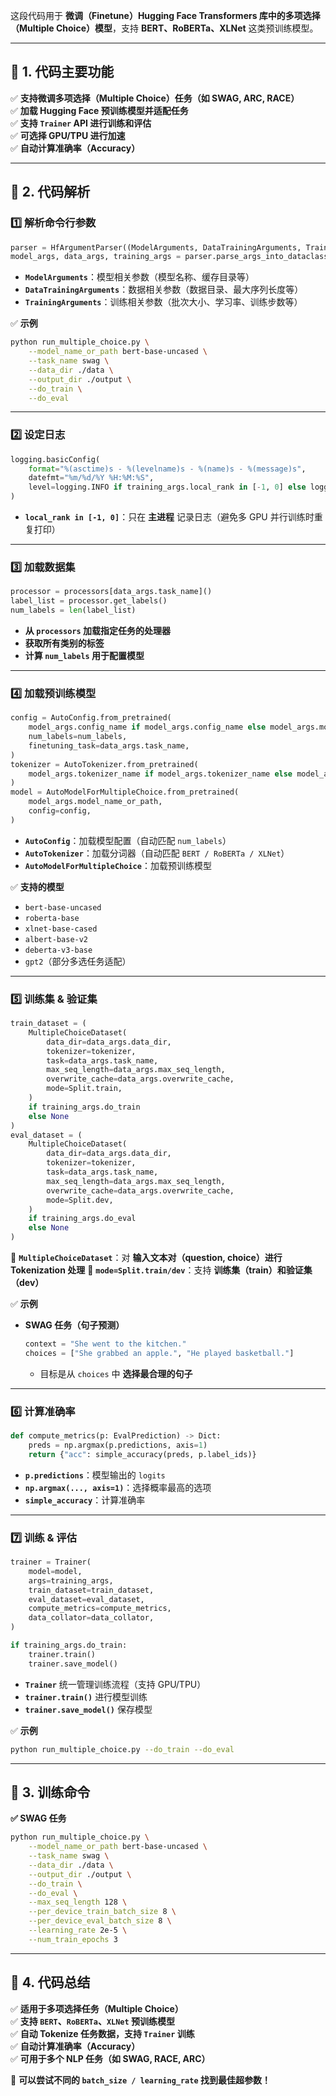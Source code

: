 这段代码用于 **微调（Finetune）Hugging Face Transformers 库中的多项选择（Multiple Choice）模型**，支持 **BERT、RoBERTa、XLNet** 这类预训练模型。

---

## **📌 1. 代码主要功能**
✅ **支持微调多项选择（Multiple Choice）任务（如 SWAG, ARC, RACE）**  
✅ **加载 Hugging Face 预训练模型并适配任务**  
✅ **支持 `Trainer` API 进行训练和评估**  
✅ **可选择 GPU/TPU 进行加速**  
✅ **自动计算准确率（Accuracy）**

---

## **📌 2. 代码解析**
### **1️⃣ 解析命令行参数**
```python
parser = HfArgumentParser((ModelArguments, DataTrainingArguments, TrainingArguments))
model_args, data_args, training_args = parser.parse_args_into_dataclasses()
```
- **`ModelArguments`**：模型相关参数（模型名称、缓存目录等）
- **`DataTrainingArguments`**：数据相关参数（数据目录、最大序列长度等）
- **`TrainingArguments`**：训练相关参数（批次大小、学习率、训练步数等）

✅ **示例**
```bash
python run_multiple_choice.py \
    --model_name_or_path bert-base-uncased \
    --task_name swag \
    --data_dir ./data \
    --output_dir ./output \
    --do_train \
    --do_eval
```

---

### **2️⃣ 设定日志**
```python
logging.basicConfig(
    format="%(asctime)s - %(levelname)s - %(name)s - %(message)s",
    datefmt="%m/%d/%Y %H:%M:%S",
    level=logging.INFO if training_args.local_rank in [-1, 0] else logging.WARN,
)
```
- **`local_rank in [-1, 0]`**：只在 **主进程** 记录日志（避免多 GPU 并行训练时重复打印）

---

### **3️⃣ 加载数据集**
```python
processor = processors[data_args.task_name]()
label_list = processor.get_labels()
num_labels = len(label_list)
```
- **从 `processors` 加载指定任务的处理器**
- **获取所有类别的标签**
- **计算 `num_labels` 用于配置模型**

---
### **4️⃣ 加载预训练模型**
```python
config = AutoConfig.from_pretrained(
    model_args.config_name if model_args.config_name else model_args.model_name_or_path,
    num_labels=num_labels,
    finetuning_task=data_args.task_name,
)
tokenizer = AutoTokenizer.from_pretrained(
    model_args.tokenizer_name if model_args.tokenizer_name else model_args.model_name_or_path,
)
model = AutoModelForMultipleChoice.from_pretrained(
    model_args.model_name_or_path,
    config=config,
)
```
- **`AutoConfig`**：加载模型配置（自动匹配 `num_labels`）
- **`AutoTokenizer`**：加载分词器（自动匹配 `BERT / RoBERTa / XLNet`）
- **`AutoModelForMultipleChoice`**：加载预训练模型

✅ **支持的模型**
- `bert-base-uncased`
- `roberta-base`
- `xlnet-base-cased`
- `albert-base-v2`
- `deberta-v3-base`
- `gpt2`（部分多选任务适配）

---

### **5️⃣ 训练集 & 验证集**
```python
train_dataset = (
    MultipleChoiceDataset(
        data_dir=data_args.data_dir,
        tokenizer=tokenizer,
        task=data_args.task_name,
        max_seq_length=data_args.max_seq_length,
        overwrite_cache=data_args.overwrite_cache,
        mode=Split.train,
    )
    if training_args.do_train
    else None
)
eval_dataset = (
    MultipleChoiceDataset(
        data_dir=data_args.data_dir,
        tokenizer=tokenizer,
        task=data_args.task_name,
        max_seq_length=data_args.max_seq_length,
        overwrite_cache=data_args.overwrite_cache,
        mode=Split.dev,
    )
    if training_args.do_eval
    else None
)
```
🔹 **`MultipleChoiceDataset`**：对 **输入文本对（question, choice）进行 Tokenization 处理**
🔹 **`mode=Split.train/dev`**：支持 **训练集（train）和验证集（dev）**

✅ **示例**
- **SWAG 任务（句子预测）**
  ```python
  context = "She went to the kitchen."
  choices = ["She grabbed an apple.", "He played basketball."]
  ```
  - 目标是从 `choices` 中 **选择最合理的句子**
---

### **6️⃣ 计算准确率**
```python
def compute_metrics(p: EvalPrediction) -> Dict:
    preds = np.argmax(p.predictions, axis=1)
    return {"acc": simple_accuracy(preds, p.label_ids)}
```
- **`p.predictions`**：模型输出的 `logits`
- **`np.argmax(..., axis=1)`**：选择概率最高的选项
- **`simple_accuracy`**：计算准确率

---

### **7️⃣ 训练 & 评估**
```python
trainer = Trainer(
    model=model,
    args=training_args,
    train_dataset=train_dataset,
    eval_dataset=eval_dataset,
    compute_metrics=compute_metrics,
    data_collator=data_collator,
)

if training_args.do_train:
    trainer.train()
    trainer.save_model()
```
- **`Trainer`** 统一管理训练流程（支持 GPU/TPU）
- **`trainer.train()`** 进行模型训练
- **`trainer.save_model()`** 保存模型

✅ **示例**
```bash
python run_multiple_choice.py --do_train --do_eval
```

---

## **📌 3. 训练命令**
**✅ SWAG 任务**
```bash
python run_multiple_choice.py \
    --model_name_or_path bert-base-uncased \
    --task_name swag \
    --data_dir ./data \
    --output_dir ./output \
    --do_train \
    --do_eval \
    --max_seq_length 128 \
    --per_device_train_batch_size 8 \
    --per_device_eval_batch_size 8 \
    --learning_rate 2e-5 \
    --num_train_epochs 3
```

---

## **📌 4. 代码总结**
✅ **适用于多项选择任务（Multiple Choice）**  
✅ **支持 `BERT`、`RoBERTa`、`XLNet` 预训练模型**  
✅ **自动 Tokenize 任务数据，支持 `Trainer` 训练**  
✅ **自动计算准确率（Accuracy）**  
✅ **可用于多个 NLP 任务（如 SWAG, RACE, ARC）**

🚀 **可以尝试不同的 `batch_size / learning_rate` 找到最佳超参数！**